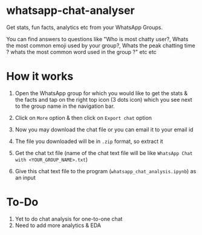 # whatsapp-chat-analyser
Get stats, fun facts, analytics etc from your WhatsApp Groups. 

You can find answers to questions like "Who is most chatty user?, Whats the most common emoji used by your group?, Whats the peak chatting time ? whats the most common word used in the group ?" etc etc

# How it works

1. Open the WhatsApp group for which you would like to get the stats & the facts and tap on the right top icon (3 dots icon) which you see next to the group name in the navigation bar.

2. Click on `More` option & then click on `Export chat` option

3. Now you may download the chat file or you can email it to your email id

4. The file you downloaded will be in `.zip` format, so extract it

5. Get the chat txt file (name of the chat text file will be like `WhatsApp Chat with <YOUR_GROUP_NAME>.txt`)

6. Give this chat text file to the program (`whatsapp_chat_analysis.ipynb`) as an input

# To-Do

1. Yet to do chat analysis for one-to-one chat
2. Need to add more analytics & EDA
